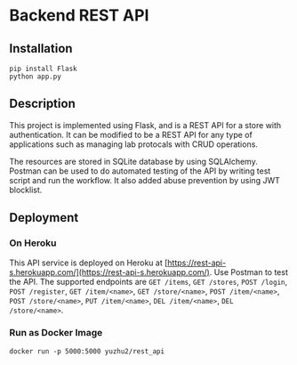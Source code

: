 # Backend REST API
## Installation
```
pip install Flask
python app.py
```

## Description
This project is implemented using Flask, and is a REST API for a store with authentication. It can be modified to be a REST API for any type of applications such as managing lab protocals with CRUD operations. 

The resources are stored in SQLite database by using SQLAlchemy. Postman can be used to do automated testing of the API by writing test script and run the workflow. It also added abuse prevention by using JWT blocklist.

## Deployment
### On Heroku
This API service is deployed on Heroku at [https://rest-api-s.herokuapp.com/](https://rest-api-s.herokuapp.com/). Use Postman to test the API. The supported endpoints are `GET /items`, `GET /stores`, `POST /login`, `POST /register`, `GET /item/<name>`, `GET /store/<name>`, `POST /item/<name>`, `POST /store/<name>`, `PUT /item/<name>`, `DEL /item/<name>`, `DEL /store/<name>`.

### Run as Docker Image
```
docker run -p 5000:5000 yuzhu2/rest_api
```
